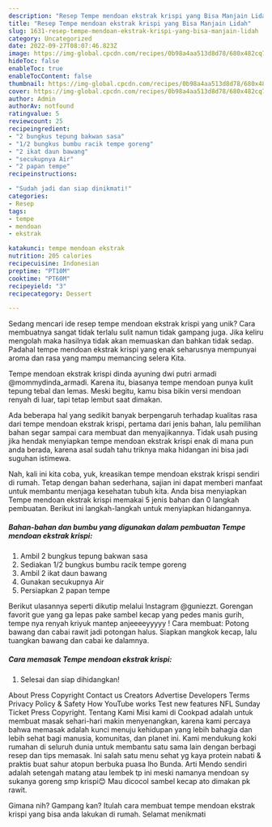 ```yaml
---
description: "Resep Tempe mendoan ekstrak krispi yang Bisa Manjain Lidah"
title: "Resep Tempe mendoan ekstrak krispi yang Bisa Manjain Lidah"
slug: 1631-resep-tempe-mendoan-ekstrak-krispi-yang-bisa-manjain-lidah
category: Uncategorized
date: 2022-09-27T08:07:46.823Z
image: https://img-global.cpcdn.com/recipes/0b98a4aa513d8d78/680x482cq70/tempe-mendoan-ekstrak-krispi-foto-resep-utama.jpg
hideToc: false
enableToc: true
enableTocContent: false
thumbnail: https://img-global.cpcdn.com/recipes/0b98a4aa513d8d78/680x482cq70/tempe-mendoan-ekstrak-krispi-foto-resep-utama.jpg
cover: https://img-global.cpcdn.com/recipes/0b98a4aa513d8d78/680x482cq70/tempe-mendoan-ekstrak-krispi-foto-resep-utama.jpg
author: Admin
authorAv: notfound
ratingvalue: 5
reviewcount: 25
recipeingredient:
- "2 bungkus tepung bakwan sasa"
- "1/2 bungkus bumbu racik tempe goreng"
- "2 ikat daun bawang"
- "secukupnya Air"
- "2 papan tempe"
recipeinstructions:

- "Sudah jadi dan siap dinikmati!"
categories:
- Resep
tags:
- tempe
- mendoan
- ekstrak

katakunci: tempe mendoan ekstrak 
nutrition: 205 calories
recipecuisine: Indonesian
preptime: "PT10M"
cooktime: "PT60M"
recipeyield: "3"
recipecategory: Dessert

---
```





Sedang mencari ide resep tempe mendoan ekstrak krispi yang unik? Cara membuatnya sangat tidak terlalu sulit namun tidak gampang juga. Jika keliru mengolah maka hasilnya tidak akan memuaskan dan bahkan tidak sedap. Padahal tempe mendoan ekstrak krispi yang enak seharusnya mempunyai aroma dan rasa yang mampu memancing selera Kita.





Tempe mendoan ekstrak krispi dinda ayuning dwi putri armadi @mommydinda_armadi. Karena itu, biasanya tempe mendoan punya kulit tepung tebal dan lemas. Meski begitu, kamu bisa bikin versi mendoan renyah di luar, tapi tetap lembut saat dimakan.

Ada beberapa hal yang sedikit banyak berpengaruh terhadap kualitas rasa dari tempe mendoan ekstrak krispi, pertama dari jenis bahan, lalu pemilihan bahan segar sampai cara membuat dan menyajikannya. Tidak usah pusing jika hendak menyiapkan tempe mendoan ekstrak krispi enak di mana pun anda berada, karena asal sudah tahu triknya maka hidangan ini bisa jadi suguhan istimewa.






Nah, kali ini kita coba, yuk, kreasikan tempe mendoan ekstrak krispi sendiri di rumah. Tetap dengan bahan sederhana, sajian ini dapat memberi manfaat untuk membantu menjaga kesehatan tubuh kita. Anda bisa menyiapkan Tempe mendoan ekstrak krispi memakai 5 jenis bahan dan 0 langkah pembuatan. Berikut ini langkah-langkah untuk menyiapkan hidangannya.

<!--inarticleads1-->

##### Bahan-bahan dan bumbu yang digunakan dalam pembuatan Tempe mendoan ekstrak krispi:

1. Ambil 2 bungkus tepung bakwan sasa
1. Sediakan 1/2 bungkus bumbu racik tempe goreng
1. Ambil 2 ikat daun bawang
1. Gunakan secukupnya Air
1. Persiapkan 2 papan tempe


Berikut ulasannya seperti dikutip melalui Instagram @guniezzt. Gorengan favorit gue yang ga lepas pake sambel kecap yang pedes manis gurih, tempe nya renyah kriyuk mantep anjeeeeyyyyy ! Cara membuat: Potong bawang dan cabai rawit jadi potongan halus. Siapkan mangkok kecap, lalu tuangkan bawang dan cabai ke dalamnya. 

<!--inarticleads2-->

##### Cara memasak Tempe mendoan ekstrak krispi:


1. Selesai dan siap dihidangkan!

About Press Copyright Contact us Creators Advertise Developers Terms Privacy Policy &amp; Safety How YouTube works Test new features NFL Sunday Ticket Press Copyright. Tentang Kami Misi kami di Cookpad adalah untuk membuat masak sehari-hari makin menyenangkan, karena kami percaya bahwa memasak adalah kunci menuju kehidupan yang lebih bahagia dan lebih sehat bagi manusia, komunitas, dan planet ini. Kami mendukung koki rumahan di seluruh dunia untuk membantu satu sama lain dengan berbagi resep dan tips memasak. Ini salah satu menu sehat yg kaya protein nabati &amp; praktis buat sahur atopun berbuka puasa lho Bunda. Arti Mendo sendiri adalah setengah matang atau lembek tp ini meski namanya mendoan sy sukanya goreng smp krispi😊 Mau dicocol sambel kecap ato dimakan pk rawit. 

Gimana nih? Gampang kan? Itulah cara membuat tempe mendoan ekstrak krispi yang bisa anda lakukan di rumah. Selamat menikmati
